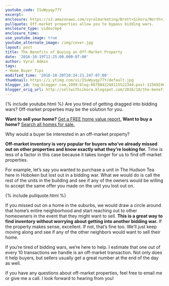 ```yaml
---
youtube_code: ISuWyyqy77Y
excerpt:
enclosure: https://s3.amazonaws.com/vyralmarketing/Brett+Sikora/North+Jersey+Real+Estate-+What+are+off-market+properties.mp4
pullquote: Off-market properties allow you to bypass bidding wars.
enclosure_type: video/mp4
enclosure_time:
use_youtube_image: true
youtube_alternate_image: /img/cover.jpg
layout: post
title: The Benefits of Buying an Off-Market Property
date: '2016-10-19T11:25:00.000-07:00'
author: Vyral Admin
tags:
- Home Buyer Tips
modified_time: '2016-10-20T10:34:21.247-07:00'
thumbnail: https://i.ytimg.com/vi/ISuWyyqy77Y/default.jpg
blogger_id: tag:blogger.com,1999:blog-6678842248115522344.post-3156924661888232428
blogger_orig_url: http://sellwithsikora.blogspot.com/2016/10/the-benefits-of-buying-and-off-market.html
---
```

{% include youtube.html %}
Are you tired of getting dragged into bidding wars? Off-market properties may be the solution for you.

**Want to sell your home?** <a href="http://www.sellwithsikora.com/cma/property-valuation/" target="_blank">Get a FREE home value report.</a>
**Want to buy a home?** <a href="http://www.sellwithsikora.com/" target="_blank">Search all homes for sale.</a>

Why would a buyer be interested in an off-market property?

**Off-market inventory is very popular for buyers who’ve already missed out on other properties and know exactly what they’re looking for.** Time is less of a factor in this case because it takes longer for us to find off-market properties.

For example, let’s say you wanted to purchase a unit in The Hudson Tea here in Hoboken but lost out in a bidding war. What we would do is call the rest of the units in the building and see if any of the owners would be willing to accept the same offer you made on the unit you lost out on.

{% include pullquote.html %}

If you missed out on a home in the suburbs, we would draw a circle around that home’s entire neighborhood and start reaching out to other homeowners in the event that they might want to sell. **This is a great way to find inventory without worrying about getting into another bidding war.** If the property makes sense, excellent. If not, that’s fine too. We’ll just keep moving along and see if any of the other neighbors would want to sell their home.

If you’re tired of bidding wars, we’re here to help. I estimate that one out of every 10 transactions we handle is an off-market transaction. Not only does it help buyers, but sellers usually get a great number at the end of the day as well.

If you have any questions about off-market properties, feel free to email me or give me a call. I look forward to hearing from you!
